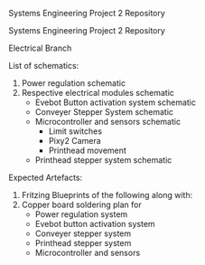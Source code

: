 Systems Engineering Project 2 Repository

Systems Engineering Project 2 Repository


Electrical Branch

List of schematics:

1. Power regulation schematic
2. Respective electrical modules schematic
    - Evebot Button activation system schematic
    - Conveyer Stepper System schematic
    - Microcontroller and sensors schematic
       - Limit switches
       - Pixy2 Camera
       - Printhead movement
     - Printhead stepper system schematic

Expected Artefacts:
1. Fritzing Blueprints of the following along with:
2. Copper board soldering plan for
   - Power regulation system
   - Evebot button activation system
   - Conveyer stepper system
   - Printhead stepper system 
   - Microcontroller and sensors
